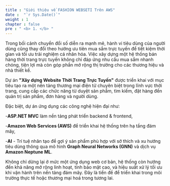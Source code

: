 ```yaml
---
title : "Giới thiệu về FASHION WEBSETI Trên AWS"
date :  "`r Sys.Date()`" 
weight : 1 
chapter : false
pre : " <b> 1. </b> "
---
```

Trong bối cảnh chuyển đổi số diễn ra mạnh mẽ, hành vi tiêu dùng của người dùng cũng thay đổi theo hướng ưu tiên mua sắm trực tuyến để tiết kiệm thời gian và tối ưu trải nghiệm cá nhân hóa. Việc xây dựng một hệ thống bán hàng thời trang trực tuyến không chỉ đáp ứng nhu cầu mua sắm nhanh chóng, tiện lợi mà còn góp phần mở rộng thị trường cho các thương hiệu và nhà thiết kế.

Dự án **"Xây dựng Website Thời Trang Trực Tuyến"** được triển khai với mục tiêu tạo ra một nền tảng thương mại điện tử chuyên biệt trong lĩnh vực thời trang, cung cấp các chức năng từ duyệt sản phẩm, tìm kiếm, đặt hàng đến quản trị sản phẩm, đơn hàng và người dùng.

Đặc biệt, dự án ứng dụng các công nghệ hiện đại như:

-**ASP.NET MVC** làm nền tảng phát triển backend & frontend,

-**Amazon Web Services (AWS)** để triển khai hệ thống trên hạ tầng đám mây,

-**AI** - Trí tuệ nhân tạo để gợi ý sản phẩm phù hợp với sở thích và xu hướng tiêu dùng thông qua mô hình **Graph Neural Networks (GNN)** và dịch vụ **Amazon Neptune ML**.

Không chỉ dừng lại ở mức một ứng dụng web cơ bản, hệ thống còn hướng đến khả năng mở rộng linh hoạt, tính bảo mật cao, và hiệu suất xử lý tối ưu khi vận hành trên nền tảng đám mây. Đây là tiền đề để triển khai trong môi trường thực tế hoặc thương mại hoá trong tương lai.